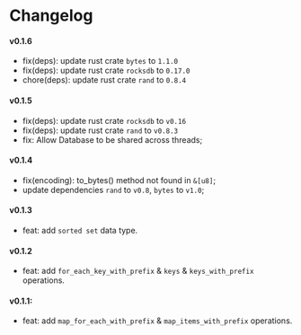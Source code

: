 # Changelog

#### v0.1.6

- fix(deps): update rust crate `bytes` to `1.1.0`
- fix(deps): update rust crate `rocksdb` to `0.17.0`
- chore(deps): update rust crate `rand` to `0.8.4`

#### v0.1.5

- fix(deps): update rust crate `rocksdb` to `v0.16`
- fix(deps): update rust crate `rand` to `v0.8.3`
- fix: Allow Database to be shared across threads;

#### v0.1.4

- fix(encoding): to_bytes() method not found in `&[u8]`;
- update dependencies `rand` to `v0.8`, `bytes` to `v1.0`;

#### v0.1.3

- feat: add `sorted set` data type.

#### v0.1.2

- feat: add `for_each_key_with_prefix` & `keys` & `keys_with_prefix` operations.

#### v0.1.1:

- feat: add `map_for_each_with_prefix` & `map_items_with_prefix` operations.
